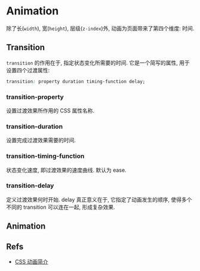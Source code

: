 # Animation
除了长(`width`), 宽(`height`), 层级(`z-index`)外, 动画为页面带来了第四个维度: 时间.

## Transition
`transition` 的作用在于, 指定状态变化所需要的时间.
它是一个简写的属性, 用于设置四个过渡属性:

```css
transition: property duration timing-function delay;
```

### transition-property
设置过渡效果所作用的 CSS 属性名称.

### transition-duration
设置完成过渡效果需要的时间.

### transition-timing-function
状态变化速度, 即过渡效果的速度曲线. 默认为 ease. 


### transition-delay
定义过渡效果何时开始.
delay 真正意义在于, 它指定了动画发生的顺序, 使得多个不同的 transition 可以连在一起, 形成复杂效果.

## Animation

## Refs
* [CSS 动画简介](http://www.ruanyifeng.com/blog/2014/02/css_transition_and_animation.html)